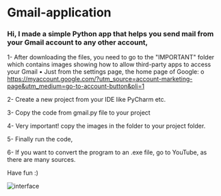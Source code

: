 # Gmail-application

### Hi, I made a simple Python app that helps you send mail from your Gmail account to any other account,

1-	After downloading the files, you need to go to the "IMPORTANT" folder which contains images showing how to allow third-party apps to access your Gmail
•	Just from the settings page, the home page of Google:
o	https://myaccount.google.com/?utm_source=account-marketing-page&utm_medium=go-to-account-button&pli=1

2-	Create a new project from your IDE like PyCharm etc.

3-	 Copy the code from gmail.py file to your project

4-	 Very important! copy the images in the folder to your project folder.

5-	 Finally run the code,

6-	If you want to convert the program to an .exe file, go to YouTube, as there are many sources.

Have fun :)




![interface](https://user-images.githubusercontent.com/65435678/177230067-91716daf-9991-4b37-9651-f7d30517eb44.png)





